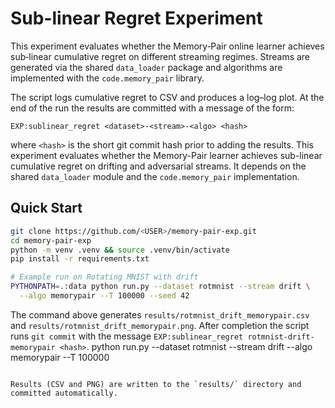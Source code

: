 # Sub-linear Regret Experiment

This experiment evaluates whether the Memory‑Pair online learner achieves sub‑linear cumulative regret on different streaming regimes.  Streams are generated via the shared `data_loader` package and algorithms are implemented with the `code.memory_pair` library.

The script logs cumulative regret to CSV and produces a log–log plot.  At the end of the run the results are committed with a message of the form:

```
EXP:sublinear_regret <dataset>-<stream>-<algo> <hash>
```
where `<hash>` is the short git commit hash prior to adding the results.
This experiment evaluates whether the Memory-Pair learner achieves sub-linear cumulative regret on drifting and adversarial streams. It depends on the shared `data_loader` module and the `code.memory_pair` implementation.

## Quick Start

```bash
git clone https://github.com/<USER>/memory-pair-exp.git
cd memory-pair-exp
python -m venv .venv && source .venv/bin/activate
pip install -r requirements.txt

# Example run on Rotating MNIST with drift
PYTHONPATH=.:data python run.py --dataset rotmnist --stream drift \
  --algo memorypair --T 100000 --seed 42
```

The command above generates `results/rotmnist_drift_memorypair.csv` and
`results/rotmnist_drift_memorypair.png`.  After completion the script runs
`git commit` with the message `EXP:sublinear_regret rotmnist-drift-memorypair <hash>`.
python run.py --dataset rotmnist --stream drift --algo memorypair --T 100000
```

Results (CSV and PNG) are written to the `results/` directory and committed automatically.
